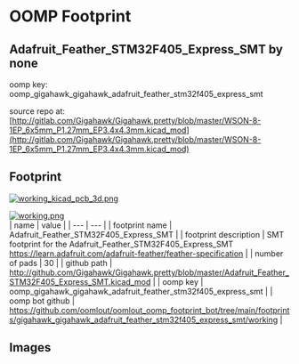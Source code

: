 # OOMP Footprint  
## Adafruit_Feather_STM32F405_Express_SMT  by none  
  
oomp key: oomp_gigahawk_gigahawk_adafruit_feather_stm32f405_express_smt  
  
source repo at: [http://gitlab.com/Gigahawk/Gigahawk.pretty/blob/master/WSON-8-1EP_6x5mm_P1.27mm_EP3.4x4.3mm.kicad_mod](http://gitlab.com/Gigahawk/Gigahawk.pretty/blob/master/WSON-8-1EP_6x5mm_P1.27mm_EP3.4x4.3mm.kicad_mod)  
## Footprint  
  
[![working_kicad_pcb_3d.png](working_kicad_pcb_3d_600.png)](working_kicad_pcb_3d.png)  
  
[![working.png](working_600.png)](working.png)  
| name | value | 
| --- | --- | 
| footprint name | Adafruit_Feather_STM32F405_Express_SMT | 
| footprint description | SMT footprint for the Adafruit_Feather_STM32F405_Express_SMT https://learn.adafruit.com/adafruit-feather/feather-specification | 
| number of pads | 30 | 
| github path | http://github.com/Gigahawk/Gigahawk.pretty/blob/master/Adafruit_Feather_STM32F405_Express_SMT.kicad_mod | 
| oomp key | oomp_gigahawk_gigahawk_adafruit_feather_stm32f405_express_smt | 
| oomp bot github | https://github.com/oomlout/oomlout_oomp_footprint_bot/tree/main/footprints/gigahawk_gigahawk_adafruit_feather_stm32f405_express_smt/working | 
## Images  
